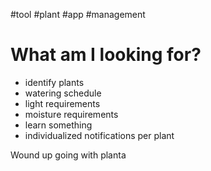 #tool #plant #app #management

# What am I looking for?
- identify plants
- watering schedule
- light requirements
- moisture requirements
- learn something
- individualized notifications per plant

Wound up going with planta